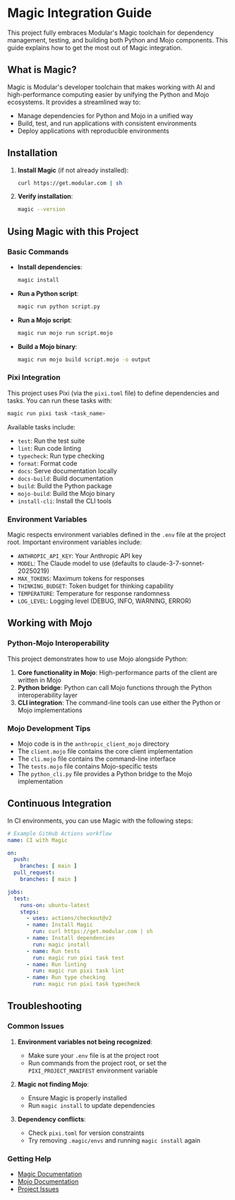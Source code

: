# Magic Integration Guide

This project fully embraces Modular's Magic toolchain for dependency management, testing, and building both Python and Mojo components. This guide explains how to get the most out of Magic integration.

## What is Magic?

Magic is Modular's developer toolchain that makes working with AI and high-performance computing easier by unifying the Python and Mojo ecosystems. It provides a streamlined way to:

- Manage dependencies for Python and Mojo in a unified way
- Build, test, and run applications with consistent environments
- Deploy applications with reproducible environments

## Installation

1. **Install Magic** (if not already installed):
   ```bash
   curl https://get.modular.com | sh
   ```

2. **Verify installation**:
   ```bash
   magic --version
   ```

## Using Magic with this Project

### Basic Commands

- **Install dependencies**:
  ```bash
  magic install
  ```

- **Run a Python script**:
  ```bash
  magic run python script.py
  ```

- **Run a Mojo script**:
  ```bash
  magic run mojo run script.mojo
  ```

- **Build a Mojo binary**:
  ```bash
  magic run mojo build script.mojo -o output
  ```

### Pixi Integration

This project uses Pixi (via the `pixi.toml` file) to define dependencies and tasks. You can run these tasks with:

```bash
magic run pixi task <task_name>
```

Available tasks include:

- `test`: Run the test suite
- `lint`: Run code linting
- `typecheck`: Run type checking
- `format`: Format code
- `docs`: Serve documentation locally
- `docs-build`: Build documentation
- `build`: Build the Python package
- `mojo-build`: Build the Mojo binary
- `install-cli`: Install the CLI tools

### Environment Variables

Magic respects environment variables defined in the `.env` file at the project root. Important environment variables include:

- `ANTHROPIC_API_KEY`: Your Anthropic API key
- `MODEL`: The Claude model to use (defaults to claude-3-7-sonnet-20250219)
- `MAX_TOKENS`: Maximum tokens for responses
- `THINKING_BUDGET`: Token budget for thinking capability
- `TEMPERATURE`: Temperature for response randomness
- `LOG_LEVEL`: Logging level (DEBUG, INFO, WARNING, ERROR)

## Working with Mojo

### Python-Mojo Interoperability

This project demonstrates how to use Mojo alongside Python:

1. **Core functionality in Mojo**: High-performance parts of the client are written in Mojo
2. **Python bridge**: Python can call Mojo functions through the Python interoperability layer
3. **CLI integration**: The command-line tools can use either the Python or Mojo implementations

### Mojo Development Tips

- Mojo code is in the `anthropic_client_mojo` directory
- The `client.mojo` file contains the core client implementation
- The `cli.mojo` file contains the command-line interface
- The `tests.mojo` file contains Mojo-specific tests
- The `python_cli.py` file provides a Python bridge to the Mojo implementation

## Continuous Integration

In CI environments, you can use Magic with the following steps:

```yaml
# Example GitHub Actions workflow
name: CI with Magic

on:
  push:
    branches: [ main ]
  pull_request:
    branches: [ main ]

jobs:
  test:
    runs-on: ubuntu-latest
    steps:
      - uses: actions/checkout@v2
      - name: Install Magic
        run: curl https://get.modular.com | sh
      - name: Install dependencies
        run: magic install
      - name: Run tests
        run: magic run pixi task test
      - name: Run linting
        run: magic run pixi task lint
      - name: Run type checking
        run: magic run pixi task typecheck
```

## Troubleshooting

### Common Issues

1. **Environment variables not being recognized**:
   - Make sure your `.env` file is at the project root
   - Run commands from the project root, or set the `PIXI_PROJECT_MANIFEST` environment variable

2. **Magic not finding Mojo**:
   - Ensure Magic is properly installed
   - Run `magic install` to update dependencies

3. **Dependency conflicts**:
   - Check `pixi.toml` for version constraints
   - Try removing `.magic/envs` and running `magic install` again

### Getting Help

- [Magic Documentation](https://docs.modular.com/magic)
- [Mojo Documentation](https://docs.modular.com/mojo)
- [Project Issues](https://github.com/yourusername/anthropic_client/issues)
